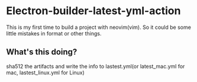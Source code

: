 # Electron-builder-latest-yml-action

This is my first time to build a project with neovim(vim).
So it could be some little mistakes in format or other things.

## What's this doing?

sha512 the artifacts and write the info to lastest.yml(or latest_mac.yml for mac, lastest_linux.yml for Linux)
